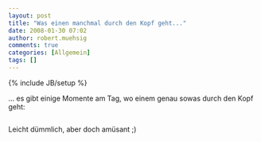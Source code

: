 ```yaml
---
layout: post
title: "Was einen manchmal durch den Kopf geht..."
date: 2008-01-30 07:02
author: robert.muehsig
comments: true
categories: [Allgemein]
tags: []
---
```

{% include JB/setup %}
<p>... es gibt einige Momente am Tag, wo einem genau sowas durch den Kopf geht:</p> <div class="wlWriterSmartContent" id="scid:5737277B-5D6D-4f48-ABFC-DD9C333F4C5D:1705dbdf-3fc7-4272-a869-c5dd2372a5dd" style="padding-right: 0px; display: inline; padding-left: 0px; padding-bottom: 0px; margin: 0px; padding-top: 0px"><div id="b84f81ce-bdaa-47e4-bb60-0cb97cb87f35" style="margin: 0px; padding: 0px; display: inline;"><div><a href="http://youtube.com/watch?v=ClCmO42_tQ0" target="_new"><img src="{{BASE_PATH}}/assets/wp-images/video7f7793e78a14.jpg" galleryimg="no" onload="var downlevelDiv = document.getElementById('b84f81ce-bdaa-47e4-bb60-0cb97cb87f35'); downlevelDiv.innerHTML = &quot;&lt;div&gt;&lt;object width=\&quot;425\&quot; height=\&quot;350\&quot;&gt;&lt;param name=\&quot;movie\&quot; value=\&quot;http://www.youtube.com/v/ClCmO42_tQ0\&quot;&gt;&lt;\/param&gt;&lt;param name=\&quot;wmode\&quot; value=\&quot;transparent\&quot;&gt;&lt;\/param&gt;&lt;embed src=\&quot;http://www.youtube.com/v/ClCmO42_tQ0\&quot; type=\&quot;application/x-shockwave-flash\&quot; wmode=\&quot;transparent\&quot; width=\&quot;425\&quot; height=\&quot;350\&quot;&gt;&lt;\/embed&gt;&lt;\/object&gt;&lt;\/div&gt;&quot;;" alt=""></a></div></div></div> <p>Leicht dümmlich, aber doch amüsant ;)</p>
